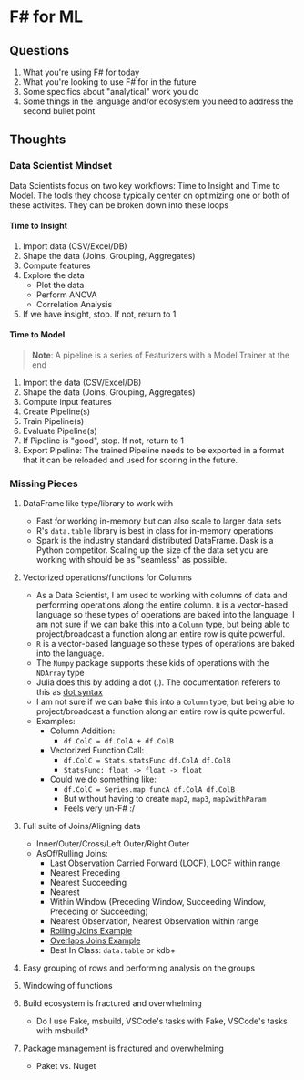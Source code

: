 # F# for ML

## Questions

1. What you're using F# for today
2. What you're looking to use F# for in the future
3. Some specifics about "analytical" work you do
4. Some things in the language and/or ecosystem you need to address the second bullet point

## Thoughts

### Data Scientist Mindset

Data Scientists focus on two key workflows: Time to Insight and Time to Model. The tools they choose typically center on optimizing one or both of these activites. They can be broken down into these loops

#### Time to Insight

1. Import data (CSV/Excel/DB)
2. Shape the data (Joins, Grouping, Aggregates)
3. Compute features
4. Explore the data
    - Plot the data
    - Perform ANOVA
    - Correlation Analysis
5. If we have insight, stop. If not, return to 1

#### Time to Model

> **Note**: A pipeline is a series of Featurizers with a Model Trainer at the end

1. Import the data (CSV/Excel/DB)
2. Shape the data (Joins, Grouping, Aggregates)
3. Compute input features
4. Create Pipeline(s)
5. Train Pipeline(s)
6. Evaluate Pipeline(s)
7. If Pipeline is "good", stop. If not, return to 1
8. Export Pipeline: The trained Pipeline needs to be exported in a format that it can be reloaded and used for scoring in the future.

### Missing Pieces
1. DataFrame like type/library to work with
    - Fast for working in-memory but can also scale to larger data sets
    - R's `data.table` library is best in class for in-memory operations
    - Spark is the industry standard distributed DataFrame. Dask is a Python competitor. Scaling up the size of the data set you are working with should be as "seamless" as possible.

2. Vectorized operations/functions for Columns
    - As a Data Scientist, I am used to working with columns of data and performing operations along the entire column. `R` is a vector-based language so these types of operations are baked into the language. I am not sure if we can bake this into a `Column` type, but being able to project/broadcast a function along an entire row is quite powerful.
    - `R` is a vector-based language so these types of operations are baked into the language.
    - The `Numpy` package supports these kids of operations with the `NDArray` type
    - Julia does this by adding a dot (.). The documentation referers to this as [dot syntax](https://docs.julialang.org/en/v1/manual/functions/#man-vectorized-1)
    - I am not sure if we can bake this into a `Column` type, but being able to project/broadcast a function along an entire row is quite powerful.
    - Examples:
        - Column Addition: 
            - `df.ColC = df.ColA + df.ColB`
        - Vectorized Function Call: 
            - `df.ColC = Stats.statsFunc df.ColA df.ColB`
            - `StatsFunc: float -> float -> float`
        - Could we do something like: 
            - `df.ColC = Series.map funcA df.ColA df.ColB`
            - But without having to create `map2`, `map3`, `map2withParam`
            - Feels very un-F# :/

3. Full suite of Joins/Aligning data
    - Inner/Outer/Cross/Left Outer/Right Outer
    - AsOf/Rulling Joins: 
        - Last Observation Carried Forward (LOCF), LOCF within range
        - Nearest Preceding
        - Nearest Succeeding
        - Nearest
        - Within Window (Preceding Window, Succeeding Window, Preceding or Succeeding)
        - Nearest Observation, Nearest Observation within range
        - [Rolling Joins Example](https://r-norberg.blogspot.com/2016/06/understanding-datatable-rolling-joins.html)
        - [Overlaps Joins Example](https://www.rdocumentation.org/packages/data.table/versions/1.12.8/topics/foverlaps)
        - Best In Class: `data.table` or kdb+

4. Easy grouping of rows and performing analysis on the groups
5. Windowing of functions
6. Build ecosystem is fractured and overwhelming
    - Do I use Fake, msbuild, VSCode's tasks with Fake, VSCode's tasks with msbuild?
7. Package management is fractured and overwhelming
    - Paket vs. Nuget
